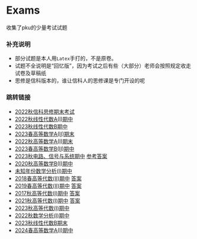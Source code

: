 # Exams
收集了pku的少量考试试题
### 补充说明
- 部分试题是本人用`Latex`手打的，不是原卷。
- 试题不全说明是“回忆版”，因为考试之后有些（大部分）老师会按照规定收走试卷及草稿纸
- 思修是信科版本的，谁让信科人的思修课是专门开设的呢

### 跳转链接
- [2022秋信科思修期末考试](2022秋思修期末考试.pdf)
- [2022秋线性代数A(I)期中](PKU线性代数A_I_2022期中.pdf)
- [2023秋线性代数B期中](PKU线性代数B2023秋期中.pdf)
- [2023春高等数学A(II)期末](PKU高等数学A_II_2023期末.pdf)
- [2022秋高等数学A(I)期末](PKU高等数学A_I_2022期中.pdf)
- [2023春高等数学B(II)期中](PKU高等数学B_II_2023期中.pdf)
- [2023秋电路、信号与系统期中](电路信号系统2023期中.pdf) [参考答案](2023电信统期中参考答案.pdf)
- [2020秋高等数学B(I)期中](PKU高等数学B2020秋期中.pdf)
- [未知年份数学分析(I)期中](数学分析%20I%20期中.pdf)
- [2018春高等代数(II)期中](高代%20II_2018%20期中.pdf) [答案](高代%20II_2018%20期中答案.pdf)
- [2019春高等代数(II)期中](高代%20II_2019%20期中.pdf) [答案](高代%20II_2019%20期中答案.pdf)
- [2017秋高等代数(I)期中](高代_I%202017%20期中.pdf) [答案](高代_I%202017%20期中-答案.pdf)
- [2021秋高等代数(I)期中](高代_I%202021期中.pdf) [答案](高代_I%202021期中答案.pdf)
- [2023秋高等代数(I)期中](PKU高等代数I2023秋期中.pdf)
- [2022秋数学分析(I)期中](PKU数学分析_I_2022秋期中.pdf)
- [2023秋线性代数B期末](2023秋线代B期末.pdf)
- [2024春高等数学A(I)期中](2024春高数A2期中.pdf)
